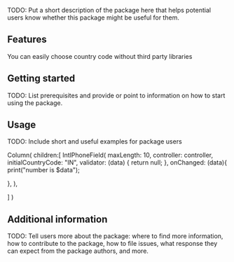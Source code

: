 <!--
This README describes the package. If you publish this package to pub.dev,
this README's contents appear on the landing page for your package.

For information about how to write a good package README, see the guide for
[writing package pages](https://dart.dev/guides/libraries/writing-package-pages).

For general information about developing packages, see the Dart guide for
[creating packages](https://dart.dev/guides/libraries/create-library-packages)
and the Flutter guide for
[developing packages and plugins](https://flutter.dev/developing-packages).
-->

TODO: Put a short description of the package here that helps potential users know whether this
package might be useful for them.

## Features

You can easily choose country code without third party libraries

## Getting started

TODO: List prerequisites and provide or point to information on how to start using the package.

## Usage

TODO: Include short and useful examples for package users

Column(
children:[
IntlPhoneField(
maxLength: 10, controller: controller, initialCountryCode: "IN", validator: (data) { return null; },
onChanged: (data){ print("number is $data");

},
),

]
)

## Additional information

TODO: Tell users more about the package: where to find more information, how to contribute to the
package, how to file issues, what response they can expect from the package authors, and more.
